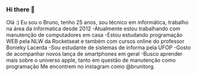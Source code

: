 ### Hi there 👋

<!--
**brunitorg/brunitorg** is a ✨ _special_ ✨ repository because its `README.md` (this file) appears on your GitHub profile.

Here are some ideas to get you started:

- 🔭 I’m currently working on ...
- 🌱 I’m currently learning ...
- 👯 I’m looking to collaborate on ...
- 🤔 I’m looking for help with ...
- 💬 Ask me about ...
- 📫 How to reach me: ...
- 😄 Pronouns: ...
- ⚡ Fun fact: ...
-->
Olá :) Eu sou o Bruno, tenho 25 anos, sou técnico em informática, trabalho na área da informatica desde 2012
  -Atualmente estou trabalhando com manutenção de computadores em casa 
  -Estou estudando programação WEB pela NLW da Rocketseat e também com cursos online do professor Bonieky Lacerda
  -Sou estudante de sistemas de informa  pela UFOP
  -Gosto de acompanhar novos lança de smartphones em geral
  -Busco aprender mais sobre o universo apple, tanto em questão de manutenção como programação
  Me encontrem no instagram como @brunitorg. 

